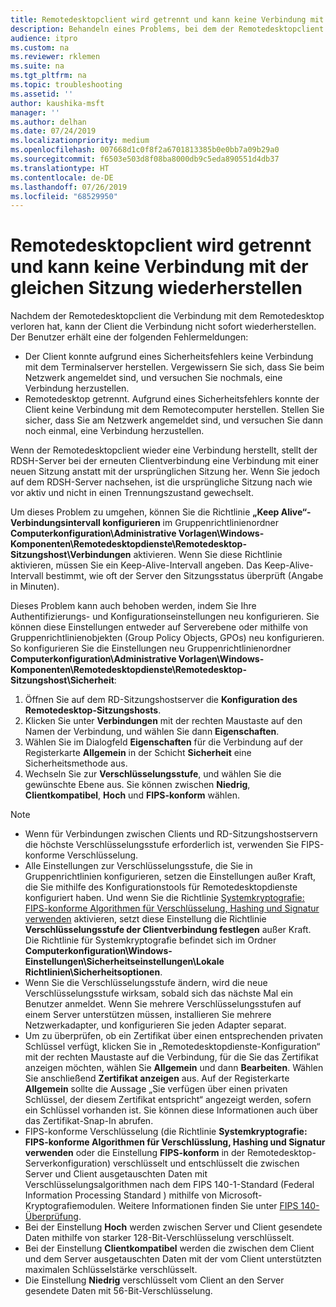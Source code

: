 ```yaml
---
title: Remotedesktopclient wird getrennt und kann keine Verbindung mit der gleichen Sitzung wiederherstellen
description: Behandeln eines Problems, bei dem der Remotedesktopclient getrennt wird und keine Verbindung mit der gleichen Sitzung wiederherstellen kann.
audience: itpro
ms.custom: na
ms.reviewer: rklemen
ms.suite: na
ms.tgt_pltfrm: na
ms.topic: troubleshooting
ms.assetid: ''
author: kaushika-msft
manager: ''
ms.author: delhan
ms.date: 07/24/2019
ms.localizationpriority: medium
ms.openlocfilehash: 007668d1c0f8f2a6701813385b0e0bb7a09b29a0
ms.sourcegitcommit: f6503e503d8f08ba8000db9c5eda890551d4db37
ms.translationtype: HT
ms.contentlocale: de-DE
ms.lasthandoff: 07/26/2019
ms.locfileid: "68529950"
---
```

# <a name="remote-desktop-client-disconnects-and-cant-reconnect-to-the-same-session"></a>Remotedesktopclient wird getrennt und kann keine Verbindung mit der gleichen Sitzung wiederherstellen

Nachdem der Remotedesktopclient die Verbindung mit dem Remotedesktop verloren hat, kann der Client die Verbindung nicht sofort wiederherstellen. Der Benutzer erhält eine der folgenden Fehlermeldungen:

  - Der Client konnte aufgrund eines Sicherheitsfehlers keine Verbindung mit dem Terminalserver herstellen. Vergewissern Sie sich, dass Sie beim Netzwerk angemeldet sind, und versuchen Sie nochmals, eine Verbindung herzustellen.
  - Remotedesktop getrennt. Aufgrund eines Sicherheitsfehlers konnte der Client keine Verbindung mit dem Remotecomputer herstellen. Stellen Sie sicher, dass Sie am Netzwerk angemeldet sind, und versuchen Sie dann noch einmal, eine Verbindung herzustellen.

Wenn der Remotedesktopclient wieder eine Verbindung herstellt, stellt der RDSH-Server bei der erneuten Clientverbindung eine Verbindung mit einer neuen Sitzung anstatt mit der ursprünglichen Sitzung her. Wenn Sie jedoch auf dem RDSH-Server nachsehen, ist die ursprüngliche Sitzung nach wie vor aktiv und nicht in einen Trennungszustand gewechselt.

Um dieses Problem zu umgehen, können Sie die Richtlinie **„Keep Alive“-Verbindungsintervall konfigurieren** im Gruppenrichtlinienordner **Computerkonfiguration\\Administrative Vorlagen\\Windows-Komponenten\\Remotedesktopdienste\\Remotedesktop-Sitzungshost\\Verbindungen** aktivieren. Wenn Sie diese Richtlinie aktivieren, müssen Sie ein Keep-Alive-Intervall angeben. Das Keep-Alive-Intervall bestimmt, wie oft der Server den Sitzungsstatus überprüft (Angabe in Minuten).

Dieses Problem kann auch behoben werden, indem Sie Ihre Authentifizierungs- und Konfigurationseinstellungen neu konfigurieren. Sie können diese Einstellungen entweder auf Serverebene oder mithilfe von Gruppenrichtlinienobjekten (Group Policy Objects, GPOs) neu konfigurieren. So konfigurieren Sie die Einstellungen neu Gruppenrichtlinienordner **Computerkonfiguration\\Administrative Vorlagen\\Windows-Komponenten\\Remotedesktopdienste\\Remotedesktop-Sitzungshost\\Sicherheit**:

1. Öffnen Sie auf dem RD-Sitzungshostserver die **Konfiguration des Remotedesktop-Sitzungshosts**.
2. Klicken Sie unter **Verbindungen** mit der rechten Maustaste auf den Namen der Verbindung, und wählen Sie dann **Eigenschaften**.
3. Wählen Sie im Dialogfeld **Eigenschaften** für die Verbindung auf der Registerkarte **Allgemein** in der Schicht **Sicherheit** eine Sicherheitsmethode aus.
4. Wechseln Sie zur **Verschlüsselungsstufe**, und wählen Sie die gewünschte Ebene aus. Sie können zwischen **Niedrig**, **Clientkompatibel**, **Hoch** und **FIPS-konform** wählen.

> [!NOTE]  
>  - Wenn für Verbindungen zwischen Clients und RD-Sitzungshostservern die höchste Verschlüsselungsstufe erforderlich ist, verwenden Sie FIPS-konforme Verschlüsselung.
>  - Alle Einstellungen zur Verschlüsselungsstufe, die Sie in Gruppenrichtlinien konfigurieren, setzen die Einstellungen außer Kraft, die Sie mithilfe des Konfigurationstools für Remotedesktopdienste konfiguriert haben. Und wenn Sie die Richtlinie [Systemkryptografie: FIPS-konforme Algorithmen für Verschlüsselung, Hashing und Signatur verwenden](https://docs.microsoft.com/en-us/windows/security/threat-protection/security-policy-settings/system-cryptography-use-fips-compliant-algorithms-for-encryption-hashing-and-signing) aktivieren, setzt diese Einstellung die Richtlinie **Verschlüsselungsstufe der Clientverbindung festlegen** außer Kraft. Die Richtlinie für Systemkryptografie befindet sich im Ordner **Computerkonfiguration\\Windows-Einstellungen\\Sicherheitseinstellungen\\Lokale Richtlinien\\Sicherheitsoptionen**.
>  - Wenn Sie die Verschlüsselungsstufe ändern, wird die neue Verschlüsselungsstufe wirksam, sobald sich das nächste Mal ein Benutzer anmeldet. Wenn Sie mehrere Verschlüsselungsstufen auf einem Server unterstützen müssen, installieren Sie mehrere Netzwerkadapter, und konfigurieren Sie jeden Adapter separat.
>  - Um zu überprüfen, ob ein Zertifikat über einen entsprechenden privaten Schlüssel verfügt, klicken Sie in „Remotedesktopdienste-Konfiguration“ mit der rechten Maustaste auf die Verbindung, für die Sie das Zertifikat anzeigen möchten, wählen Sie **Allgemein** und dann **Bearbeiten**. Wählen Sie anschließend **Zertifikat anzeigen** aus. Auf der Registerkarte **Allgemein** sollte die Aussage „Sie verfügen über einen privaten Schlüssel, der diesem Zertifikat entspricht“ angezeigt werden, sofern ein Schlüssel vorhanden ist. Sie können diese Informationen auch über das Zertifikat-Snap-In abrufen.
>  - FIPS-konforme Verschlüsselung (die Richtlinie **Systemkryptografie: FIPS-konforme Algorithmen für Verschlüsslung, Hashing und Signatur verwenden** oder die Einstellung **FIPS-konform** in der Remotedesktop-Serverkonfiguration) verschlüsselt und entschlüsselt die zwischen Server und Client ausgetauschten Daten mit Verschlüsselungsalgorithmen nach dem FIPS 140-1-Standard (Federal Information Processing Standard ) mithilfe von Microsoft-Kryptografiemodulen. Weitere Informationen finden Sie unter [FIPS 140-Überprüfung](https://docs.microsoft.com/windows/security/threat-protection/fips-140-validation).
>  - Bei der Einstellung **Hoch** werden zwischen Server und Client gesendete Daten mithilfe von starker 128-Bit-Verschlüsselung verschlüsselt.
>  - Bei der Einstellung **Clientkompatibel** werden die zwischen dem Client und dem Server ausgetauschten Daten mit der vom Client unterstützten maximalen Schlüsselstärke verschlüsselt.
>  - Die Einstellung **Niedrig** verschlüsselt vom Client an den Server gesendete Daten mit 56-Bit-Verschlüsselung.
